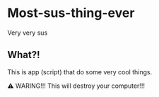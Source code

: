 # Most-sus-thing-ever
Very very sus

## What?!
This is app (script) that do some very cool things.

⚠️ WARING!!! This will destroy your computer!!!
